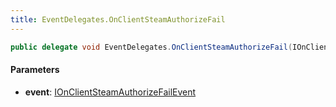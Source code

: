 ```yaml
---
title: EventDelegates.OnClientSteamAuthorizeFail
---
```


```csharp
public delegate void EventDelegates.OnClientSteamAuthorizeFail(IOnClientSteamAuthorizeFailEvent @event)
```

#### Parameters

- **event**: [IOnClientSteamAuthorizeFailEvent](/docs/api/shared/events/ionclientsteamauthorizefailevent)

